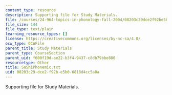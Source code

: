 ```yaml
---
content_type: resource
description: Supporting file for Study Materials.
file: /courses/24-964-topics-in-phonology-fall-2004/08203c29dce2f92be5b06818d4cc5a8a_SaShiPhonemic.txt
file_size: 144
file_type: text/plain
learning_resource_types: []
license: https://creativecommons.org/licenses/by-nc-sa/4.0/
ocw_type: OCWFile
parent_title: Study Materials
parent_type: CourseSection
parent_uid: f600f19d-ae22-b3f4-9437-c8db79bbe880
resourcetype: Other
title: SaShiPhonemic.txt
uid: 08203c29-dce2-f92b-e5b0-6818d4cc5a8a
---
```

Supporting file for Study Materials.